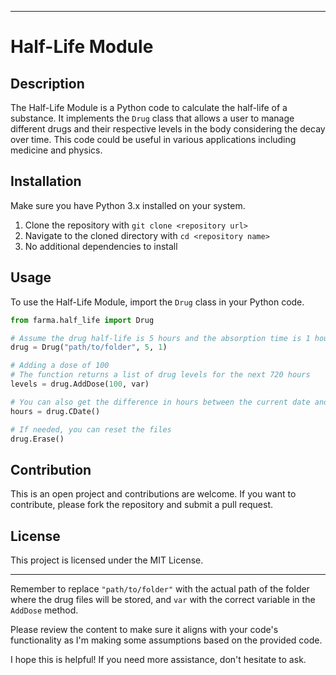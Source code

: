 

---

# Half-Life Module

## Description

The Half-Life Module is a Python code to calculate the half-life of a substance. It implements the `Drug` class that allows a user to manage different drugs and their respective levels in the body considering the decay over time. This code could be useful in various applications including medicine and physics.

## Installation

Make sure you have Python 3.x installed on your system.

1. Clone the repository with `git clone <repository url>`
2. Navigate to the cloned directory with `cd <repository name>`
3. No additional dependencies to install

## Usage

To use the Half-Life Module, import the `Drug` class in your Python code.

```python
from farma.half_life import Drug

# Assume the drug half-life is 5 hours and the absorption time is 1 hour
drug = Drug("path/to/folder", 5, 1)

# Adding a dose of 100
# The function returns a list of drug levels for the next 720 hours
levels = drug.AddDose(100, var)

# You can also get the difference in hours between the current date and the last time a dose was added
hours = drug.CDate()

# If needed, you can reset the files
drug.Erase()
```

## Contribution

This is an open project and contributions are welcome. If you want to contribute, please fork the repository and submit a pull request.

## License

This project is licensed under the MIT License.

---

Remember to replace `"path/to/folder"` with the actual path of the folder where the drug files will be stored, and `var` with the correct variable in the `AddDose` method.

Please review the content to make sure it aligns with your code's functionality as I'm making some assumptions based on the provided code.

I hope this is helpful! If you need more assistance, don't hesitate to ask.
